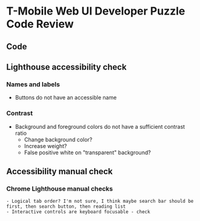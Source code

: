 # T-Mobile Web UI Developer Puzzle Code Review

## Code

## Lighthouse accessibility check

### Names and labels
- Buttons do not have an accessible name

### Contrast
- Background and foreground colors do not have a sufficient contrast ratio
    - Change background color?
    - Increase weight?
    - False positive white on "transparent" background?

## Accessibility manual check

### Chrome Lighthouse manual checks

    - Logical tab order? I'm not sure, I think maybe search bar should be first, then search button, then reading list
    - Interactive controls are keyboard focusable - check
